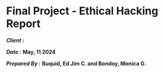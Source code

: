 # Final Project - Ethical Hacking Report
_**Client :**_

_**Date :**_ **May, 11 2024**

_**Prepared By :**_ **Buquid, Ed Jim C. and Bondoy, Monica G.**

